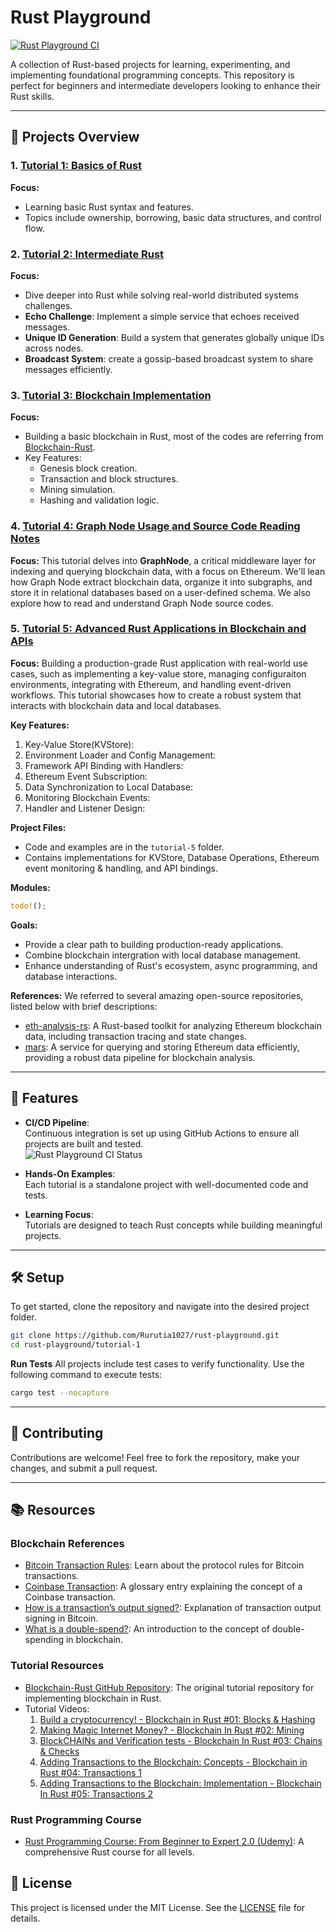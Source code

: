 # Rust Playground

[![Rust Playground CI](https://github.com/Rurutia1027/rust-playground/actions/workflows/ci.yml/badge.svg)](https://github.com/Rurutia1027/rust-playground/actions/workflows/ci.yml)

A collection of Rust-based projects for learning, experimenting, and implementing foundational programming concepts. This repository is perfect for beginners and intermediate developers looking to enhance their Rust skills.

---

## 🚀 Projects Overview

### 1. [Tutorial 1: Basics of Rust](./tutorial-1/)

**Focus:**

- Learning basic Rust syntax and features.
- Topics include ownership, borrowing, basic data structures, and control flow.

### 2. [Tutorial 2: Intermediate Rust](./tutorial-2/)

**Focus:**

- Dive deeper into Rust while solving real-world distributed systems challenges.
- **Echo Challenge**: Implement a simple service that echoes received messages.
- **Unique ID Generation**: Build a system that generates globally unique IDs across nodes.
- **Broadcast System**: create a gossip-based broadcast system to share messages efficiently.

### 3. [Tutorial 3: Blockchain Implementation](./tutorial-3/)

**Focus:**

- Building a basic blockchain in Rust, most of the codes are referring from [Blockchain-Rust](https://github.com/GeekLaunch/blockchain-rust).
- Key Features:
  - Genesis block creation.
  - Transaction and block structures.
  - Mining simulation.
  - Hashing and validation logic.

### 4. [Tutorial 4: Graph Node Usage and Source Code Reading Notes](./tutorial-4/)

**Focus:**
This tutorial delves into **GraphNode**, a critical middleware layer for indexing and querying blockchain data, with a focus on Ethereum. We'll lean how Graph Node extract blockchain data, organize it into subgraphs, and store it in relational databases based on a user-defined schema. We also explore how to read and understand Graph Node source codes.

### 5. [Tutorial 5: Advanced Rust Applications in Blockchain and APIs](./tutorial-3/)

**Focus:**
Building a production-grade Rust application with real-world use cases, such as implementing a key-value store, managing configuraiton environments, integrating with Ethereum, and handling event-driven workflows. This tutorial showcases how to create a robust system that interacts with blockchain data and local databases.

**Key Features:**

1. Key-Value Store(KVStore):
2. Environment Loader and Config Management:
3. Framework API Binding with Handlers:
4. Ethereum Event Subscription:
5. Data Synchronization to Local Database:
6. Monitoring Blockchain Events:
7. Handler and Listener Design:

**Project Files:**

- Code and examples are in the `tutorial-5` folder.
- Contains implementations for KVStore, Database Operations, Ethereum event monitoring & handling, and API bindings.

**Modules:**

```rust
todo!();
```

**Goals:**

- Provide a clear path to building production-ready applications.
- Combine blockchain intergration with local database management.
- Enhance understanding of Rust's ecosystem, async programming, and database interactions.

**References:**
We referred to several amazing open-source repositories, listed below with brief descriptions:

- [eth-analysis-rs](https://github.com/ultrasoundmoney/eth-analysis-rs): A Rust-based toolkit for analyzing Ethereum blockchain data, including transaction tracing and state changes.
- [mars](https://github.com/deepeth/mars): A service for querying and storing Ethereum data efficiently, providing a robust data pipeline for blockchain analysis.

---

## 🌟 Features

- **CI/CD Pipeline**:  
  Continuous integration is set up using GitHub Actions to ensure all projects are built and tested.  
  ![Rust Playground CI Status](https://github.com/Rurutia1027/rust-playground/actions/workflows/ci.yml/badge.svg?branch=main)

- **Hands-On Examples**:  
  Each tutorial is a standalone project with well-documented code and tests.

- **Learning Focus**:  
  Tutorials are designed to teach Rust concepts while building meaningful projects.

---

## 🛠️ Setup

To get started, clone the repository and navigate into the desired project folder.

```bash
git clone https://github.com/Rurutia1027/rust-playground.git
cd rust-playground/tutorial-1
```

**Run Tests**
All projects include test cases to verify functionality. Use the following command to execute tests:

```bash
cargo test --nocapture
```

---

## 📝 Contributing

Contributions are welcome! Feel free to fork the repository, make your changes, and submit a pull request.

---

## 📚 Resources

### Blockchain References

- [Bitcoin Transaction Rules](https://en.bitcoin.it/wiki/Protocol_rules#tx_messages): Learn about the protocol rules for Bitcoin transactions.
- [Coinbase Transaction](https://bitcoin.org/en/glossary/coinbase): A glossary entry explaining the concept of a Coinbase transaction.
- [How is a transaction’s output signed?](https://bitcoin.stackexchange.com/q/45693): Explanation of transaction output signing in Bitcoin.
- [What is a double-spend?](https://bitcoin.stackexchange.com/q/4974): An introduction to the concept of double-spending in blockchain.

### Tutorial Resources

- [Blockchain-Rust GitHub Repository](https://github.com/GeekLaunch/blockchain-rust/): The original tutorial repository for implementing blockchain in Rust.
- Tutorial Videos:
  1. [Build a cryptocurrency! - Blockchain in Rust #01: Blocks & Hashing](https://www.youtube.com/watch?v=vJdT05zl6jk)
  2. [Making Magic Internet Money? - Blockchain In Rust #02: Mining](https://www.youtube.com/watch?v=PZGlYa-6U5U)
  3. [BlockCHAINs and Verification tests - Blockchain In Rust #03: Chains & Checks](https://www.youtube.com/watch?v=buYvuIPdwHU)
  4. [Adding Transactions to the Blockchain: Concepts - Blockchain in Rust #04: Transactions 1](https://youtu.be/-k1Yk9D_lU4?si=6Q7c71jlAEC1vz0e)
  5. [Adding Transactions to the Blockchain: Implementation - Blockchain In Rust #05: Transactions 2](https://youtu.be/1t4TXnB4Qj4?si=St1OkysJemWqdUzF)

### Rust Programming Course

- [Rust Programming Course: From Beginner to Expert 2.0 (Udemy)](https://www.udemy.com/share/1062Ck/): A comprehensive Rust course for all levels.

## 📄 License

This project is licensed under the MIT License. See the [LICENSE](./LICENSE) file for details.
